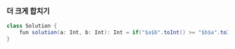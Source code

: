 ### 더 크게 합치기
```java
class Solution {
    fun solution(a: Int, b: Int): Int = if("$a$b".toInt() >= "$b$a".toInt()) "$a$b".toInt() else "$b$a".toInt()
}
```